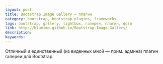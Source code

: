 ```yaml
---
layout: post
title: Bootstrap Image Gallery — плагин
category: bootstrap, bootstrap-plugins, frameworks
tags: bootstrap, gallery, lightbox, галерея, плагин, фото
link: http://blueimp.github.io/Bootstrap-Image-Gallery/
description:
keywords:
---
```


<p>Отличный и единственный (из виденных мной — прим. админа) плагин галереи для Bootstrap.</p>
